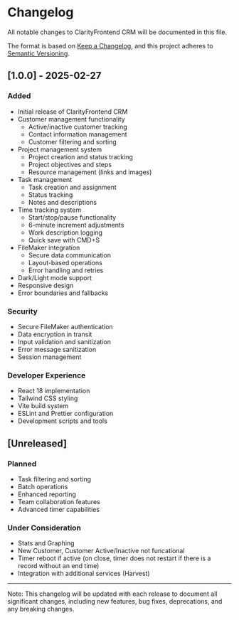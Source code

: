 # Changelog

All notable changes to ClarityFrontend CRM will be documented in this file.

The format is based on [Keep a Changelog](https://keepachangelog.com/en/1.0.0/),
and this project adheres to [Semantic Versioning](https://semver.org/spec/v2.0.0.html).

## [1.0.0] - 2025-02-27

### Added
- Initial release of ClarityFrontend CRM
- Customer management functionality
  - Active/inactive customer tracking
  - Contact information management
  - Customer filtering and sorting
- Project management system
  - Project creation and status tracking
  - Project objectives and steps
  - Resource management (links and images)
- Task management
  - Task creation and assignment
  - Status tracking
  - Notes and descriptions
- Time tracking system
  - Start/stop/pause functionality
  - 6-minute increment adjustments
  - Work description logging
  - Quick save with CMD+S
- FileMaker integration
  - Secure data communication
  - Layout-based operations
  - Error handling and retries
- Dark/Light mode support
- Responsive design
- Error boundaries and fallbacks

### Security
- Secure FileMaker authentication
- Data encryption in transit
- Input validation and sanitization
- Error message sanitization
- Session management

### Developer Experience
- React 18 implementation
- Tailwind CSS styling
- Vite build system
- ESLint and Prettier configuration
- Development scripts and tools

## [Unreleased]

### Planned
- Task filtering and sorting
- Batch operations
- Enhanced reporting
- Team collaboration features
- Advanced timer capabilities

### Under Consideration
- Stats and Graphing
- New Customer, Customer Active/Inactive not funcational
- Timer reboot if active (on close, timer does not restart if there is a record without an end time)
- Integration with additional services (Harvest)

---
Note: This changelog will be updated with each release to document all significant changes, including new features, bug fixes, deprecations, and any breaking changes.